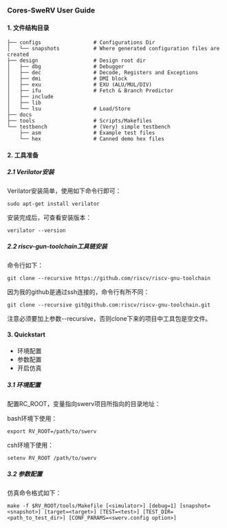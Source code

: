 ### Cores-SweRV User Guide

#### 1. 文件结构目录

    ├── configs                 # Configurations Dir
    │   └── snapshots           # Where generated configuration files are created
    ├── design                  # Design root dir
    │   ├── dbg                 # Debugger
    │   ├── dec                 # Decode, Registers and Exceptions
    │   ├── dmi                 # DMI block
    │   ├── exu                 # EXU (ALU/MUL/DIV)
    │   ├── ifu                 # Fetch & Branch Predictor
    │   ├── include             
    │   ├── lib
    │   └── lsu                 # Load/Store
    ├── docs
    ├── tools                   # Scripts/Makefiles
    └── testbench               # (Very) simple testbench
        ├── asm                 # Example test files
        └── hex                 # Canned demo hex files


#### 2. 工具准备

##### 2.1 Verilator安装

Verilator安装简单，使用如下命令行即可：

```shell
sudo apt-get install verilator
```

安装完成后，可查看安装版本：

```shell
verilator --version
```



##### 2.2  riscv-gun-toolchain工具链安装

命令行如下：

```shell
git clone --recursive https://github.com/riscv/riscv-gnu-toolchain
```

因为我的github是通过ssh连接的，命令行有所不同：

```shell
git clone --recursive git@github.com:riscv/riscv-gnu-toolchain.git
```

注意必须要加上参数--recursive，否则clone下来的项目中工具包是空文件。



#### 3. Quickstart

- 环境配置
- 参数配置
- 开启仿真

##### 3.1 环境配置

配置RC_ROOT，变量指向swerv项目所指向的目录地址：

bash环境下使用：

```shell
export RV_ROOT=/path/to/swerv
```

csh环境下使用：

```shell
setenv RV_ROOT /path/to/swerv
```



##### 3.2 参数配置

仿真命令格式如下：

```shell
make -f $RV_ROOT/tools/Makefile [<simulator>] [debug=1] [snapshot=<snapshot>] [target=<target>] [TEST=<test>] [TEST_DIR=<path_to_test_dir>] [CONF_PARAMS=<swerv.config option>]
```













